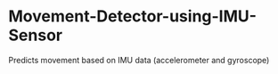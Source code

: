 # Movement-Detector-using-IMU-Sensor
Predicts movement based on IMU data (accelerometer and gyroscope)
